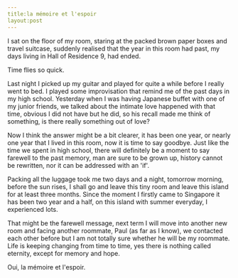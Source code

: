 ```yaml
---
title:la mémoire et l'espoir
layout:post
---
```



I sat on the floor of my room, staring at the packed brown paper boxes and travel suitcase, suddenly realised that the year in this room had past, my days living in Hall of Residence 9, had ended.

Time flies so quick. 

Last night I picked up my guitar and played for quite a while before I really went to bed. I played some improvisation that remind me of the past days in my high school. Yesterday when I was having Japanese buffet with one of my junior friends, we talked about the intimate love happened with that time, obvious I did not have but he did, so his recall made me think of something, is there really something out of love?

Now I think the answer might be a bit clearer, it has been one year, or nearly one year that I lived in this room, now it is time to say goodbye. Just like the time we spent in high school, there will definitely be a moment to say farewell to the past memory, man are sure to be grown up, history cannot be rewritten, nor it can be addressed with an 'if'. 

Packing all the luggage took me two days and a night, tomorrow morning, before the sun rises, I shall go and leave this tiny room and leave this island for at least three months. Since the moment I firstly came to Singapore it has been two year and a half, on this island with summer everyday, I experienced lots.

That might be the farewell message, next term I will move into another new room and facing another roommate, Paul (as far as I know), we contacted each other before but I am not totally sure whether he will be my roommate. Life is keeping changing from time to time, yes there is nothing called eternity, except for memory and hope.

Oui, la mémoire et l'espoir.